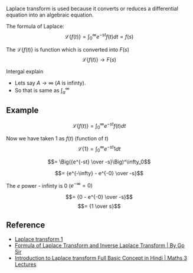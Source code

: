 Laplace transform is used because it converts or reduces a differential equation into an algebraic equation.

The formula of Laplace:
$$\mathscr{L}\{f(t)\} = \int_0^\infty e^{-st} f(t) dt = f(s)$$


The $\mathscr{L}\{f(t)\}$ is function which is converted into $F(s)$
$$\mathscr{L}\{f(t)\} \to F(s)$$

Intergal explain
- Lets say $A \to \infty$ ($A$ is infinty).
- So that is same as $\int_a^\infty$

## Example

$$\mathscr{L}\{f(t)\} = \int_0^\infty e^{-st} f(t) dt$$

Now we have taken $1$ as $f(t)$ (function of $t$)
$$\mathscr{L}\{1\} = \int_0^\infty e^{-st} 1 dt$$

$$= \Big({e^{-st} \over -s}\Big)^\infty_0$$

$$= {e^{-\infty} - e^{-0} \over -s}$$

The $e$ power - infinty is 0 ($e^{-\infty} = 0$)

$$= {0 - e^{-0} \over -s}$$
$$= {1  \over s}$$

## Reference

- [Laplace transform 1](https://www.khanacademy.org/math/differential-equations/laplace-transform/laplace-transform-tutorial/v/laplace-transform-1)
- [Formula of Laplace Transform and Inverse Laplace Transform | By Gp Sir](https://www.youtube.com/watch?v=EDVJotmT584)
- [Introduction to Laplace transform Full Basic Concept in Hindi | Maths 3 Lectures](https://www.youtube.com/watch?v=n-Yxa9QkVZI)
